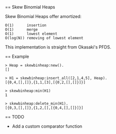 == Skew Binomial Heaps

Skew Binomial Heaps offer amortized:

    O(1)      insertion
    O(1)      merge
    O(1)      lowest element
    O(log(N)) removing of lowest element

This implementation is straight from Okasaki's PFDS.

== Example

    > Heap = skewbinheap:new().
    []

    > H1 = skewbinheap:insert_all([2,1,4,5], Heap).
    [{0,4,[],[]},{1,1,[3],[{0,2,[],[]}]}]

    > skewbinheap:min(H1)
    1

    > skewbinheap:delete_min(H1).                             
    [{0,3,[],[]},{1,2,[],[{0,4,[],[]}]}]

== TODO
  
  - Add a custom comparator function
